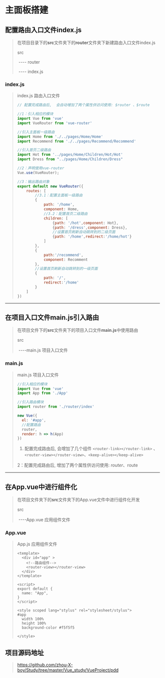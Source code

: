 # 主面板搭建

## 配置路由入口文件index.js

> 在项目目录下的**src**文件夹下的**router**文件夹下新建路由入口文件index.js
>
> src
>
> ​	---- router
>
> ​			---- index.js

### index.js

> index.js  	路由入口文件
>
> ```javascript
> // 配置完成路由后,  会自动增加了两个属性供访问使用: $router 、$route
> 
> //1：引入相应的模块
> import Vue from 'vue'
> import VueRouter from 'vue-router'
> 
> //引入主面板一级路由
> import Home from './../pages/Home/Home'
> import Recommend from './../pages/Recommend/Recommend'
> 
> //引入首页二级路由
> import Hot from '../pages/Home/Children/Hot/Hot'
> import Dress from "../pages/Home/Children/Dress"
> 
> //2：声明使用vue-router
> Vue.use(VueRouter);
> 
> //3：输出路由对象
> export default new VueRouter({
>     routes: [
>         //3.1：配置主面板一级路由
>         {
>             path: '/home',
>             component: Home,
>             //3.2：配置首页二级路由
>             children: [
>                 {path: '/hot',component: Hot},
>                 {path: '/dress',component: Dress},
>                 //设置首页刷新自动跳转到的二级页面
>                 {path: '/home',redirect:'/home/hot'}
>             ]
>         },
>         {
>             path:'/recommend',
>             component: Recomment
>         },
>         //设置首页刷新自动跳转到的一级页面
>         {
>             path: '/',
>             redirect:'/home'
>         }
>     ]
> })
> ```
>
> 

------

## 在项目入口文件main.js引入路由

> 在项目文件下的**src**文件夹下的项目入口文件**main.js**中使用路由
>
> src
>
> ​	----main.js   项目入口文件

### main.js

> main.js 	项目入口文件
>
> ```javascript
> //引入相应的模块
> import Vue from 'vue'
> import App from './App'
> 
> //引入路由模块
> import router from './router/index'
> 
> new Vue({
>   el: '#app',
>   //配置路由
>   router,
>   render: h => h(App)
> })
> ```
>
> 1. 配置完成路由后, 会增加了几个组件 `<router-link></router-link>` 、`<router-view></router-view>`、`<keep-alive></keep-alive>`
>
> 2：配置完成路由后,  增加了两个属性供访问使用: $router 、$route

------

## 在App.vue中进行组件化

> 在项目文件夹下的**src**文件夹下的App.vue文件中进行组件化开发
>
> src
>
> ​	----App.vue   应用组件文件

### App.vue

> App.js	应用组件文件
>
> ```vue
> <template>
>   <div id="app" >
>     <!--路由组件-->
>     <router-view></router-view>
>   </div>
> </template>
> 
> <script>
> export default {
>   name: "App",
> }
> </script>
> 
> <style scoped lang="stylus" rel="stylesheet/stylus">
> #app
>   width 100%
>   height 100%
>   background-color #f5f5f5
> 
> </style>
> 
> ```
>
> 

## 项目源码地址

> https://github.com/zhou-X-boy/Study/tree/master/Vue_study/VueProject/pdd

